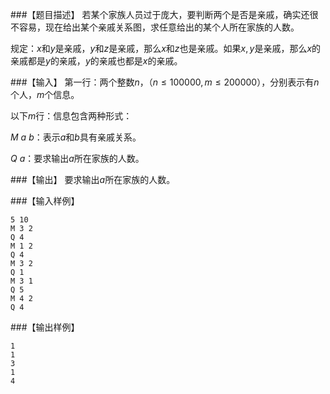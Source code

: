 ###【题目描述】
若某个家族人员过于庞大，要判断两个是否是亲戚，确实还很不容易，现在给出某个亲戚关系图，求任意给出的某个人所在家族的人数。

规定：$x$和$y$是亲戚，$y$和$z$是亲戚，那么$x$和$z$也是亲戚。如果$x,y$是亲戚，那么$x$的亲戚都是$y$的亲戚，$y$的亲戚也都是$x$的亲戚。

###【输入】
第一行：两个整数$n，（n \leq 100000,m \leq 200000）$，分别表示有$n$个人，$m$个信息。

以下$m$行：信息包含两种形式：

$M\ a\ b$：表示$a$和$b$具有亲戚关系。

$Q\ a$：要求输出$a$所在家族的人数。

###【输出】
要求输出$a$所在家族的人数。

###【输入样例】
```
5 10
M 3 2
Q 4
M 1 2
Q 4
M 3 2
Q 1
M 3 1
Q 5
M 4 2
Q 4
```
###【输出样例】
```
1
1
3
1
4
```